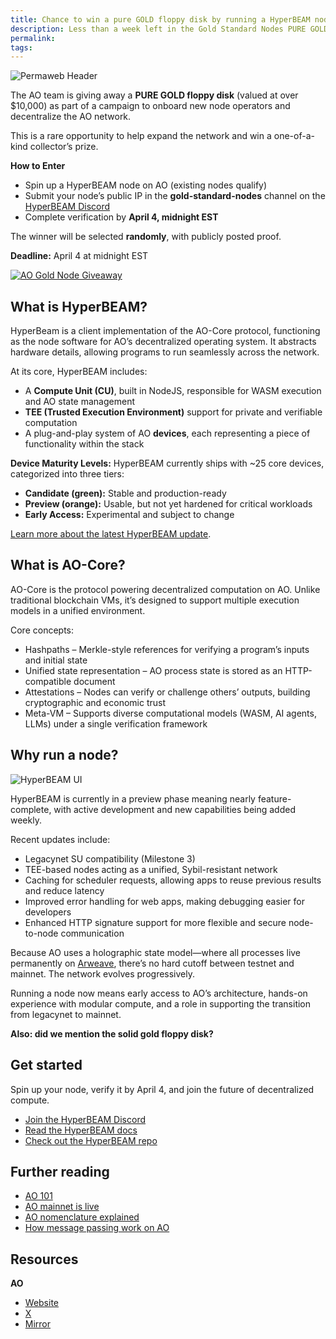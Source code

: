 ```yaml
---
title: Chance to win a pure GOLD floppy disk by running a HyperBEAM node
description: Less than a week left in the Gold Standard Nodes PURE GOLD floppy disk (valued at over $10,000) giveaway to onboard new node operators and decentralize the AO network.
permalink:
tags:
---
```


![Permaweb Header](/static/images/hyperbeam-gold-header.png)

The AO team is giving away a **PURE GOLD floppy disk** (valued at over $10,000) as part of a campaign to onboard new node operators and decentralize the AO network.

This is a rare opportunity to help expand the network and win a one-of-a-kind collector’s prize.

**How to Enter**

- Spin up a HyperBEAM node on AO (existing nodes qualify)
- Submit your node’s public IP in the **gold-standard-nodes** channel on the [HyperBEAM Discord](https://discord.gg/nYbkajGd)
- Complete verification by **April 4, midnight EST**

The winner will be selected **randomly**, with publicly posted proof.

**Deadline:** April 4 at midnight EST

<div class="tweet-container">
  <a href="https://x.com/aoTheComputer/status/1904613675652309138/video/1">
    <img src="/static/images/gold-tweet.png" alt="AO Gold Node Giveaway">
  </a>
</div>

## What is HyperBEAM?

HyperBeam is a client implementation of the AO-Core protocol, functioning as the node software for AO’s decentralized operating system. It abstracts hardware details, allowing programs to run seamlessly across the network.

At its core, HyperBEAM includes:

- A **Compute Unit (CU)**, built in NodeJS, responsible for WASM execution and AO state management
- **TEE (Trusted Execution Environment)** support for private and verifiable computation
- A plug-and-play system of AO **devices**, each representing a piece of functionality within the stack

**Device Maturity Levels:** HyperBEAM currently ships with ~25 core devices, categorized into three tiers:

- **Candidate (green):** Stable and production-ready
- **Preview (orange):** Usable, but not yet hardened for critical workloads
- **Early Access:** Experimental and subject to change

[Learn more about the latest HyperBEAM update](article/hyperbeam-milestone-3.md).

## What is AO-Core?

AO-Core is the protocol powering decentralized computation on AO. Unlike traditional blockchain VMs, it’s designed to support multiple execution models in a unified environment.

Core concepts:

- Hashpaths – Merkle-style references for verifying a program’s inputs and initial state
- Unified state representation – AO process state is stored as an HTTP-compatible document
- Attestations – Nodes can verify or challenge others’ outputs, building cryptographic and economic trust
- Meta-VM – Supports diverse computational models (WASM, AI agents, LLMs) under a single verification framework

## Why run a node?

![HyperBEAM UI](/static/images/hyperbeam-ui.png)

HyperBEAM is currently in a preview phase meaning nearly feature-complete, with active development and new capabilities being added weekly.

Recent updates include:

- Legacynet SU compatibility (Milestone 3)
- TEE-based nodes acting as a unified, Sybil-resistant network
- Caching for scheduler requests, allowing apps to reuse previous results and reduce latency
- Improved error handling for web apps, making debugging easier for developers
- Enhanced HTTP signature support for more flexible and secure node-to-node communication

Because AO uses a holographic state model—where all processes live permanently on [Arweave](reference/arweave.md), there’s no hard cutoff between testnet and mainnet. The network evolves progressively.

Running a node now means early access to AO’s architecture, hands-on experience with modular compute, and a role in supporting the transition from legacynet to mainnet.

**Also: did we mention the solid gold floppy disk?**

## Get started

Spin up your node, verify it by April 4, and join the future of decentralized compute.

- [Join the HyperBEAM Discord](https://discord.gg/AU2XCabRpb)
- [Read the HyperBEAM docs](https://permaweb.github.io/HyperBEAM/)
- [Check out the HyperBEAM repo](https://github.com/permaweb/HyperBEAM)

## Further reading

- [AO 101](reference/ao.md)
- [AO mainnet is live](ao-mainnet-live.md)
- [AO nomenclature explained](ao-nomenclature.md)
- [How message passing work on AO](ao-message-passing-explained.md)

## Resources

**AO**

- [Website](https://ao.arweave.net/)
- [X](https://x.com/aoTheComputer)
- [Mirror](https://mirror.xyz/0x1EE4bE8670E8Bd7E9E2E366F530467030BE4C840)
